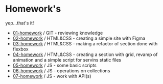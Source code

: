 # Homework's
<p>yep...that's it!</p>
<ul>
<li><a href="https://github.com/barteekn/Homework/tree/master/01-homework-git">01-homework</a> / GIT - reviewing knowledge</li>
<li><a href="https://github.com/barteekn/Homework/tree/master/02-homework-fusely">02-homework</a> / HTML&CSS - creating a simple site with Figma</li>
<li><a href="https://github.com/barteekn/Homework/tree/master/03-homework-blog">03-homework</a> / HTML&CSS - making a refactor of section done with flexbox</li>
<li><a href="https://github.com/barteekn/Homework/tree/master/04-homework-grid-animation-node">04-homework</a> / HTML&CSS - creating a section with grid, revamp of animation and a simple script for servins static files</li>
<li><a href="https://github.com/barteekn/Homework/tree/master/05-homework-js-basics">05-homework</a> / JS - some basic scripts</li>
<li><a href="https://github.com/barteekn/Homework/tree/master/06-homework-js">06-homework</a> / JS - operations on collections</li>
<li><a href="https://github.com/barteekn/Homework/tree/master/07-homework-js-api">07-homework</a> / JS - work with API(s)</li>
</ul>

